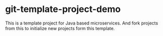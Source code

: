 # git-template-project-demo
This is a template project for Java based microservices. And fork projects from this to initialize new projects form this template.
